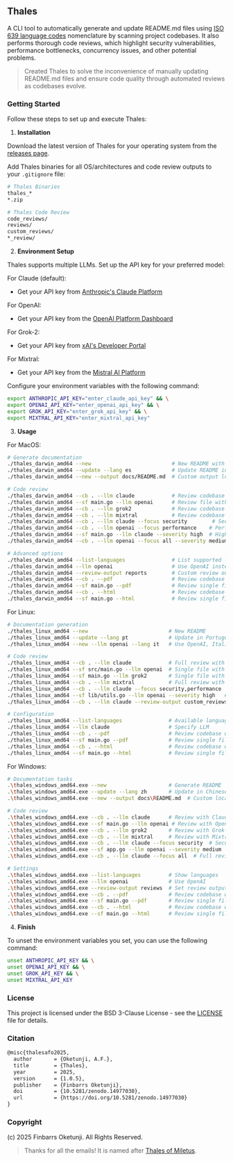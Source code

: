 ## Thales

A CLI tool to automatically generate and update README.md files using [ISO 639 language codes](https://en.wikipedia.org/wiki/List_of_ISO_639_language_codes) nomenclature by scanning project codebases. It also performs thorough code reviews, which highlight security vulnerabilities, performance bottlenecks, concurrency issues, and other potential problems.

> Created Thales to solve the inconvenience of manually updating README.md files and ensure code quality through automated reviews as codebases evolve.

### Getting Started

Follow these steps to set up and execute Thales:

1. **Installation**

Download the latest version of Thales for your operating system from the [releases page](https://github.com/0xnu/thales/releases).

Add Thales binaries for all OS/architectures and code review outputs to your `.gitignore` file:

```bash
# Thales Binaries
thales_*
*.zip

# Thales Code Review
code_reviews/
reviews/
custom_reviews/
*_review/
```

2. **Environment Setup**

Thales supports multiple LLMs. Set up the API key for your preferred model:

For Claude (default):
- Get your API key from [Anthropic's Claude Platform](https://www.merge.dev/blog/anthropic-api-key)

For OpenAI:
- Get your API key from the [OpenAI Platform Dashboard](https://www.merge.dev/blog/chatgpt-api-key)

For Grok-2:
- Get your API key from [xAI's Developer Portal](https://www.merge.dev/blog/grok-api-key)

For Mixtral:
- Get your API key from the [Mistral AI Platform](https://www.merge.dev/blog/mistral-ai-api-key)

Configure your environment variables with the following command:

```bash
export ANTHROPIC_API_KEY="enter_claude_api_key" && \
export OPENAI_API_KEY="enter_openai_api_key" && \
export GROK_API_KEY="enter_grok_api_key" && \
export MIXTRAL_API_KEY="enter_mixtral_api_key"
```

3. **Usage**

For MacOS:

```bash
# Generate documentation
./thales_darwin_amd64 --new                          # New README with default settings
./thales_darwin_amd64 --update --lang es             # Update README in Spanish
./thales_darwin_amd64 --new --output docs/README.md  # Custom output location

# Code review
./thales_darwin_amd64 --cb . --llm claude            # Review codebase with Claude
./thales_darwin_amd64 --sf main.go --llm openai      # Review file with OpenAI
./thales_darwin_amd64 --cb . --llm grok2             # Review codebase with Grok-2
./thales_darwin_amd64 --cb . --llm mixtral           # Review codebase with Mixtral
./thales_darwin_amd64 --cb . --llm claude --focus security        # Security review with Claude
./thales_darwin_amd64 --cb . --llm openai --focus performance    # Performance review with OpenAI
./thales_darwin_amd64 --sf main.go --llm claude --severity high  # High-severity with Claude
./thales_darwin_amd64 --cb . --llm openai --focus all --severity medium  # All areas with OpenAI

# Advanced options
./thales_darwin_amd64 --list-languages               # List supported languages
./thales_darwin_amd64 --llm openai                   # Use OpenAI instead of Claude
./thales_darwin_amd64 --review-output reports        # Custom review output directory
./thales_darwin_amd64 --cb . --pdf                   # Review codebase with PDF output
./thales_darwin_amd64 --sf main.go --pdf             # Review single file with PDF output
./thales_darwin_amd64 --cb . --html                  # Review codebase with HTML output
./thales_darwin_amd64 --sf main.go --html            # Review single file with HTML output
```

For Linux:

```bash
# Documentation generation
./thales_linux_amd64 --new                          # New README
./thales_linux_amd64 --update --lang pt             # Update in Portuguese
./thales_linux_amd64 --new --llm openai --lang it   # Use OpenAI, Italian output

# Code review
./thales_linux_amd64 --cb . --llm claude            # Full review with Claude
./thales_linux_amd64 --sf src/main.go --llm openai  # Single file with OpenAI
./thales_linux_amd64 --sf main.go --llm grok2       # Single file with Grok-2
./thales_linux_amd64 --cb . --llm mixtral           # Full review with Mixtral
./thales_linux_amd64 --cb . --llm claude --focus security,performance  # Multi-focus with Claude
./thales_linux_amd64 --sf lib/utils.go --llm openai --severity high   # Critical with OpenAI
./thales_linux_amd64 --cb . --llm claude --review-output custom_reviews  # Custom dir with Claude

# Configuration
./thales_linux_amd64 --list-languages               # Available languages
./thales_linux_amd64 --llm claude                   # Specify LLM
./thales_linux_amd64 --cb . --pdf                   # Review codebase with PDF output
./thales_linux_amd64 --sf main.go --pdf             # Review single file with PDF output
./thales_linux_amd64 --cb . --html                  # Review codebase with HTML output
./thales_linux_amd64 --sf main.go --html            # Review single file with HTML output
```

For Windows:

```bash
# Documentation tasks
.\thales_windows_amd64.exe --new                    # Generate README
.\thales_windows_amd64.exe --update --lang zh       # Update in Chinese
.\thales_windows_amd64.exe --new --output docs\README.md  # Custom location

# Code review
.\thales_windows_amd64.exe --cb . --llm claude      # Review with Claude
.\thales_windows_amd64.exe --sf main.go --llm openai # Review with OpenAI
.\thales_windows_amd64.exe --cb . --llm grok2       # Review with Grok-2
.\thales_windows_amd64.exe --cb . --llm mixtral     # Review with Mixtral
.\thales_windows_amd64.exe --cb . --llm claude --focus security  # Security with Claude
.\thales_windows_amd64.exe --sf app.go --llm openai --severity medium  # Medium+ with OpenAI
.\thales_windows_amd64.exe --cb . --llm claude --focus all  # Full review with Claude

# Settings
.\thales_windows_amd64.exe --list-languages         # Show languages
.\thales_windows_amd64.exe --llm openai             # Use OpenAI
.\thales_windows_amd64.exe --review-output reviews  # Set review output
.\thales_windows_amd64.exe --cb . --pdf             # Review codebase with PDF output
.\thales_windows_amd64.exe --sf main.go --pdf       # Review single file with PDF output
.\thales_windows_amd64.exe --cb . --html            # Review codebase with HTML output
.\thales_windows_amd64.exe --sf main.go --html      # Review single file with HTML output
```

4. **Finish**

To unset the environment variables you set, you can use the following command:

```bash
unset ANTHROPIC_API_KEY && \
unset OPENAI_API_KEY && \
unset GROK_API_KEY && \
unset MIXTRAL_API_KEY
```

### License

This project is licensed under the BSD 3-Clause License - see the [LICENSE](LICENSE) file for details.

### Citation

```tex
@misc{thalesafo2025,
  author       = {Oketunji, A.F.},
  title        = {Thales},
  year         = 2025,
  version      = {1.0.5},
  publisher    = {Finbarrs Oketunji},
  doi          = {10.5281/zenodo.14977030},
  url          = {https://doi.org/10.5281/zenodo.14977030}
}
```

### Copyright

(c) 2025 Finbarrs Oketunji. All Rights Reserved.

> Thanks for all the emails! It is named after [Thales of Miletus](https://en.wikipedia.org/wiki/Thales_of_Miletus).